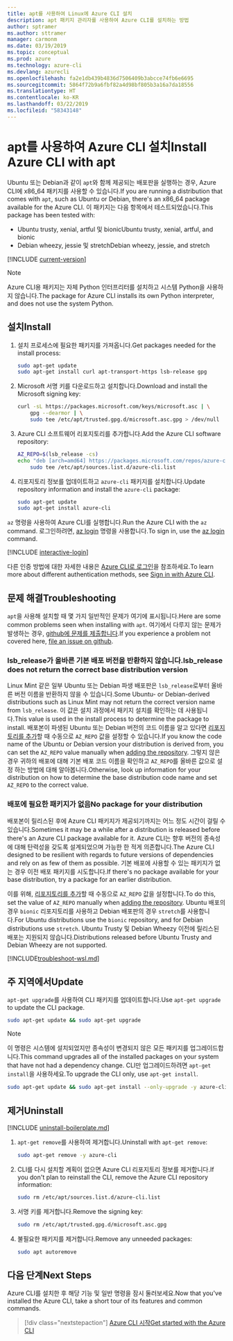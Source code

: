 ```yaml
---
title: apt를 사용하여 Linux에 Azure CLI 설치
description: apt 패키지 관리자를 사용하여 Azure CLI를 설치하는 방법
author: sptramer
ms.author: sttramer
manager: carmonm
ms.date: 03/19/2019
ms.topic: conceptual
ms.prod: azure
ms.technology: azure-cli
ms.devlang: azurecli
ms.openlocfilehash: fa2e1db439b4836d7506409b3abcce74fb6e6695
ms.sourcegitcommit: 5864f72b9a6fbf82a4d98bf805b3a16a7da18556
ms.translationtype: HT
ms.contentlocale: ko-KR
ms.lasthandoff: 03/22/2019
ms.locfileid: "58343148"
---
```

# <a name="install-azure-cli-with-apt"></a><span data-ttu-id="89bde-103">apt를 사용하여 Azure CLI 설치</span><span class="sxs-lookup"><span data-stu-id="89bde-103">Install Azure CLI with apt</span></span>

<span data-ttu-id="89bde-104">Ubuntu 또는 Debian과 같이 `apt`와 함께 제공되는 배포판을 실행하는 경우, Azure CLI에 x86_64 패키지를 사용할 수 있습니다.</span><span class="sxs-lookup"><span data-stu-id="89bde-104">If you are running a distribution that comes with `apt`, such as Ubuntu or Debian, there's an x86_64 package available for the Azure CLI.</span></span> <span data-ttu-id="89bde-105">이 패키지는 다음 항목에서 테스트되었습니다.</span><span class="sxs-lookup"><span data-stu-id="89bde-105">This package has been tested with:</span></span>

* <span data-ttu-id="89bde-106">Ubuntu trusty, xenial, artful 및 bionic</span><span class="sxs-lookup"><span data-stu-id="89bde-106">Ubuntu trusty, xenial, artful, and bionic</span></span>
* <span data-ttu-id="89bde-107">Debian wheezy, jessie 및 stretch</span><span class="sxs-lookup"><span data-stu-id="89bde-107">Debian wheezy, jessie, and stretch</span></span>

[!INCLUDE [current-version](includes/current-version.md)]

> [!NOTE]
>
> <span data-ttu-id="89bde-108">Azure CLI용 패키지는 자체 Python 인터프리터를 설치하고 시스템 Python을 사용하지 않습니다.</span><span class="sxs-lookup"><span data-stu-id="89bde-108">The package for Azure CLI installs its own Python interpreter, and does not use the system Python.</span></span>

## <a name="install"></a><span data-ttu-id="89bde-109">설치</span><span class="sxs-lookup"><span data-stu-id="89bde-109">Install</span></span>

1. <span data-ttu-id="89bde-110">설치 프로세스에 필요한 패키지를 가져옵니다.</span><span class="sxs-lookup"><span data-stu-id="89bde-110">Get packages needed for the install process:</span></span>

    ```bash
    sudo apt-get update
    sudo apt-get install curl apt-transport-https lsb-release gpg
    ```

2. <span data-ttu-id="89bde-111">Microsoft 서명 키를 다운로드하고 설치합니다.</span><span class="sxs-lookup"><span data-stu-id="89bde-111">Download and install the Microsoft signing key:</span></span>

    ```bash
    curl -sL https://packages.microsoft.com/keys/microsoft.asc | \
        gpg --dearmor | \
        sudo tee /etc/apt/trusted.gpg.d/microsoft.asc.gpg > /dev/null
    ```

3. <div id="set-release"/><span data-ttu-id="89bde-112">Azure CLI 소프트웨어 리포지토리를 추가합니다.</span><span class="sxs-lookup"><span data-stu-id="89bde-112">Add the Azure CLI software repository:</span></span>

    ```bash
    AZ_REPO=$(lsb_release -cs)
    echo "deb [arch=amd64] https://packages.microsoft.com/repos/azure-cli/ $AZ_REPO main" | \
        sudo tee /etc/apt/sources.list.d/azure-cli.list
    ```

4. <span data-ttu-id="89bde-113">리포지토리 정보를 업데이트하고 `azure-cli` 패키지를 설치합니다.</span><span class="sxs-lookup"><span data-stu-id="89bde-113">Update repository information and install the `azure-cli` package:</span></span>

    ```bash
    sudo apt-get update
    sudo apt-get install azure-cli
    ```

<span data-ttu-id="89bde-114">`az` 명령을 사용하여 Azure CLI를 실행합니다.</span><span class="sxs-lookup"><span data-stu-id="89bde-114">Run the Azure CLI with the `az` command.</span></span> <span data-ttu-id="89bde-115">로그인하려면, [az login](/cli/azure/reference-index#az-login) 명령을 사용합니다.</span><span class="sxs-lookup"><span data-stu-id="89bde-115">To sign in, use the [az login](/cli/azure/reference-index#az-login) command.</span></span>

[!INCLUDE [interactive-login](includes/interactive-login.md)]

<span data-ttu-id="89bde-116">다른 인증 방법에 대한 자세한 내용은 [Azure CLI로 로그인](authenticate-azure-cli.md)을 참조하세요.</span><span class="sxs-lookup"><span data-stu-id="89bde-116">To learn more about different authentication methods, see [Sign in with Azure CLI](authenticate-azure-cli.md).</span></span>

## <a name="troubleshooting"></a><span data-ttu-id="89bde-117">문제 해결</span><span class="sxs-lookup"><span data-stu-id="89bde-117">Troubleshooting</span></span>

<span data-ttu-id="89bde-118">`apt`을 사용해 설치할 때 몇 가지 일반적인 문제가 여기에 표시됩니다.</span><span class="sxs-lookup"><span data-stu-id="89bde-118">Here are some common problems seen when installing with `apt`.</span></span> <span data-ttu-id="89bde-119">여기에서 다루지 않는 문제가 발생하는 경우, [github에 문제를 제출합니다](https://github.com/Azure/azure-cli/issues).</span><span class="sxs-lookup"><span data-stu-id="89bde-119">If you experience a problem not covered here, [file an issue on github](https://github.com/Azure/azure-cli/issues).</span></span>

### <a name="lsbrelease-does-not-return-the-correct-base-distribution-version"></a><span data-ttu-id="89bde-120">lsb_release가 올바른 기본 배포 버전을 반환하지 않습니다.</span><span class="sxs-lookup"><span data-stu-id="89bde-120">lsb_release does not return the correct base distribution version</span></span>

<span data-ttu-id="89bde-121">Linux Mint 같은 일부 Ubuntu 또는 Debian 파생 배포판은 `lsb_release`로부터 올바른 버전 이름을 반환하지 않을 수 있습니다.</span><span class="sxs-lookup"><span data-stu-id="89bde-121">Some Ubuntu- or Debian-derived distributions such as Linux Mint may not return the correct version name from `lsb_release`.</span></span> <span data-ttu-id="89bde-122">이 값은 설치 과정에서 패키지 설치를 확인하는 데 사용됩니다.</span><span class="sxs-lookup"><span data-stu-id="89bde-122">This value is used in the install process to determine the package to install.</span></span> <span data-ttu-id="89bde-123">배포본이 파생된 Ubuntu 또는 Debian 버전의 코드 이름을 알고 있다면 [리포지토리를 추가](#set-release)할 때 수동으로 `AZ_REPO` 값을 설정할 수 있습니다.</span><span class="sxs-lookup"><span data-stu-id="89bde-123">If you know the code name of the Ubuntu or Debian version your distribution is derived from, you can set the `AZ_REPO` value manually when [adding the repository](#set-release).</span></span> <span data-ttu-id="89bde-124">그렇지 않은 경우 귀하의 배포에 대해 기본 배포 코드 이름을 확인하고 `AZ_REPO`를 올바른 값으로 설정 하는 방법에 대해 알아봅니다.</span><span class="sxs-lookup"><span data-stu-id="89bde-124">Otherwise, look up information for your distribution on how to determine the base distribution code name and set `AZ_REPO` to the correct value.</span></span>

### <a name="no-package-for-your-distribution"></a><span data-ttu-id="89bde-125">배포에 필요한 패키지가 없음</span><span class="sxs-lookup"><span data-stu-id="89bde-125">No package for your distribution</span></span>

<span data-ttu-id="89bde-126">배포본이 릴리스된 후에 Azure CLI 패키지가 제공되기까지는 어느 정도 시간이 걸릴 수 있습니다.</span><span class="sxs-lookup"><span data-stu-id="89bde-126">Sometimes it may be a while after a distribution is released before there's an Azure CLI package available for it.</span></span> <span data-ttu-id="89bde-127">Azure CLI는 향후 버전의 종속성에 대해 탄력성을 갖도록 설계되었으며 가능한 한 적게 의존합니다.</span><span class="sxs-lookup"><span data-stu-id="89bde-127">The Azure CLI designed to be resilient with regards to future versions of dependencies and rely on as few of them as possible.</span></span> <span data-ttu-id="89bde-128">기본 배포에 사용할 수 있는 패키지가 없는 경우 이전 배포 패키지를 시도합니다.</span><span class="sxs-lookup"><span data-stu-id="89bde-128">If there's no package available for your base distribution, try a package for an earlier distribution.</span></span>

<span data-ttu-id="89bde-129">이를 위해, [리포지토리를 추가](#set-release)할 때 수동으로 `AZ_REPO` 값을 설정합니다.</span><span class="sxs-lookup"><span data-stu-id="89bde-129">To do this, set the value of `AZ_REPO` manually when [adding the repository](#set-release).</span></span> <span data-ttu-id="89bde-130">Ubuntu 배포의 경우 `bionic` 리포지토리를 사용하고 Debian 배포판의 경우 `stretch`를 사용합니다.</span><span class="sxs-lookup"><span data-stu-id="89bde-130">For Ubuntu distributions use the `bionic` repository, and for Debian distributions use `stretch`.</span></span> <span data-ttu-id="89bde-131">Ubuntu Trusty 및 Debian Wheezy 이전에 릴리스된 배포는 지원되지 않습니다.</span><span class="sxs-lookup"><span data-stu-id="89bde-131">Distributions released before Ubuntu Trusty and Debian Wheezy are not supported.</span></span>

[!INCLUDE[troubleshoot-wsl.md](includes/troubleshoot-wsl.md)]

## <a name="update"></a><span data-ttu-id="89bde-132">주 지역에서</span><span class="sxs-lookup"><span data-stu-id="89bde-132">Update</span></span>

<span data-ttu-id="89bde-133">`apt-get upgrade`를 사용하여 CLI 패키지를 업데이트합니다.</span><span class="sxs-lookup"><span data-stu-id="89bde-133">Use `apt-get upgrade` to update the CLI package.</span></span>

   ```bash
   sudo apt-get update && sudo apt-get upgrade
   ```

> [!NOTE]
> <span data-ttu-id="89bde-134">이 명령은 시스템에 설치되었지만 종속성이 변경되지 않은 모든 패키지를 업그레이드합니다.</span><span class="sxs-lookup"><span data-stu-id="89bde-134">This command upgrades all of the installed packages on your system that have not had a dependency change.</span></span>
> <span data-ttu-id="89bde-135">CLI만 업그레이드하려면 `apt-get install`을 사용하세요.</span><span class="sxs-lookup"><span data-stu-id="89bde-135">To upgrade the CLI only, use `apt-get install`.</span></span>
> 
> ```bash
> sudo apt-get update && sudo apt-get install --only-upgrade -y azure-cli
> ```

## <a name="uninstall"></a><span data-ttu-id="89bde-136">제거</span><span class="sxs-lookup"><span data-stu-id="89bde-136">Uninstall</span></span>

[!INCLUDE [uninstall-boilerplate.md](includes/uninstall-boilerplate.md)]

1. <span data-ttu-id="89bde-137">`apt-get remove`를 사용하여 제거합니다.</span><span class="sxs-lookup"><span data-stu-id="89bde-137">Uninstall with `apt-get remove`:</span></span>

    ```bash
    sudo apt-get remove -y azure-cli
    ```

2. <span data-ttu-id="89bde-138">CLI를 다시 설치할 계획이 없으면 Azure CLI 리포지토리 정보를 제거합니다.</span><span class="sxs-lookup"><span data-stu-id="89bde-138">If you don't plan to reinstall the CLI, remove the Azure CLI repository information:</span></span>

   ```bash
   sudo rm /etc/apt/sources.list.d/azure-cli.list
   ```

3. <span data-ttu-id="89bde-139">서명 키를 제거합니다.</span><span class="sxs-lookup"><span data-stu-id="89bde-139">Remove the signing key:</span></span>

    ```bash
    sudo rm /etc/apt/trusted.gpg.d/microsoft.asc.gpg
    ```

4. <span data-ttu-id="89bde-140">불필요한 패키지를 제거합니다.</span><span class="sxs-lookup"><span data-stu-id="89bde-140">Remove any unneeded packages:</span></span>

   ```bash
   sudo apt autoremove
   ```

## <a name="next-steps"></a><span data-ttu-id="89bde-141">다음 단계</span><span class="sxs-lookup"><span data-stu-id="89bde-141">Next Steps</span></span>

<span data-ttu-id="89bde-142">Azure CLI를 설치한 후 해당 기능 및 일반 명령을 잠시 둘러보세요.</span><span class="sxs-lookup"><span data-stu-id="89bde-142">Now that you've installed the Azure CLI, take a short tour of its features and common commands.</span></span>

> [!div class="nextstepaction"]
> [<span data-ttu-id="89bde-143">Azure CLI 시작</span><span class="sxs-lookup"><span data-stu-id="89bde-143">Get started with the Azure CLI</span></span>](get-started-with-azure-cli.md)
